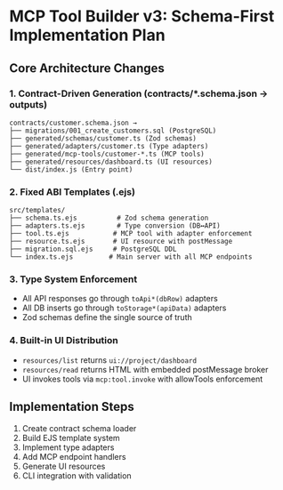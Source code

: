 # MCP Tool Builder v3: Schema-First Implementation Plan

## Core Architecture Changes

### 1. Contract-Driven Generation (contracts/*.schema.json → outputs)
```
contracts/customer.schema.json → 
├── migrations/001_create_customers.sql (PostgreSQL)
├── generated/schemas/customer.ts (Zod schemas)  
├── generated/adapters/customer.ts (Type adapters)
├── generated/mcp-tools/customer-*.ts (MCP tools)
├── generated/resources/dashboard.ts (UI resources)
└── dist/index.js (Entry point)
```

### 2. Fixed ABI Templates (.ejs)
```
src/templates/
├── schema.ts.ejs          # Zod schema generation  
├── adapters.ts.ejs        # Type conversion (DB↔API)
├── tool.ts.ejs           # MCP tool with adapter enforcement
├── resource.ts.ejs       # UI resource with postMessage
├── migration.sql.ejs     # PostgreSQL DDL
└── index.ts.ejs         # Main server with all MCP endpoints
```

### 3. Type System Enforcement
- All API responses go through `toApi*(dbRow)` adapters
- All DB inserts go through `toStorage*(apiData)` adapters  
- Zod schemas define the single source of truth

### 4. Built-in UI Distribution
- `resources/list` returns `ui://project/dashboard` 
- `resources/read` returns HTML with embedded postMessage broker
- UI invokes tools via `mcp:tool.invoke` with allowTools enforcement

## Implementation Steps
1. Create contract schema loader
2. Build EJS template system  
3. Implement type adapters
4. Add MCP endpoint handlers
5. Generate UI resources
6. CLI integration with validation